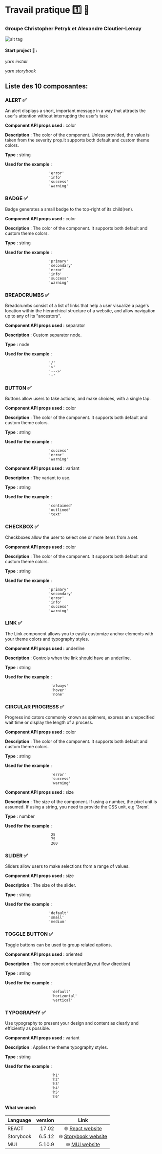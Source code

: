 # Travail pratique 1️⃣ 🐒

### Groupe Christopher Petryk et Alexandre Cloutier-Lemay

![alt tag](https://www.aceinfoway.com/blog/wp-content/uploads/2020/04/how-to-build-a-component-library.jpg)

#### Start project 🚀 :

*yarn install*

*yarn storybook*     
## Liste des 10 composantes:

### ALERT ✅

An alert displays a short, important message in a way that attracts the user's attention without interrupting the user's task

__Component API props used__ : color

__Description__ : The color of the component. Unless provided, the value is taken from the severity prop.It supports both default and custom theme colors.
                   
__Type__ : string
                    
  __Used for the example__ :
  
                        'error'                       
                        'info'                      
                        'success'                    
                        'warning'


### BADGE ✅

Badge generates a small badge to the top-right of its child(ren).

__Component API props used__ : color

__Description__ : The color of the component. It supports both default and custom theme colors.
                    
__Type__ : string

__Used for the example__ :

                        'primary'
                        'secondary'
                        'error'
                        'info'
                        'success'
                        'warning'
                       


### BREADCRUMBS ✅

Breadcrumbs consist of a list of links that help a user visualize a page's location within the hierarchical structure of a website,
and allow navigation up to any of its "ancestors".

 
__Component API props used__ : separator

__Description__ : Custom separator node.
                    
__Type__ : node
                    
__Used for the example__ :

                        '/'	
                        '>'
                        '--->'
                        '-'  



### BUTTON ✅

Buttons allow users to take actions, and make choices, with a single tap.


__Component API props used__ : color

__Description__ : The color of the component. It supports both default and custom theme colors.
                    
__Type__ : string

__Used for the example__ :

                        'success'
                        'error'
                        'warning'


__Component API props used__ : variant

__Description__ : The variant to use. 
                    
__Type__ : string
                    
__Used for the example__ :

                        'contained'
                        'outlined'
                        'text'
                    	


### CHECKBOX ✅

Checkboxes allow the user to select one or more items from a set.

__Component API props used__ : color

__Description__ : The color of the component. It supports both default and custom theme colors.
                    
__Type__ : string
                    
__Used for the example__ : 

                        'primary'
                        'secondary'
                        'error'
                        'info'
                        'success'
                        'warning'
              


### LINK ✅

The Link component allows you to easily customize anchor elements with your theme colors and typography styles.

__Component API props used__ : underline

__Description__ : Controls when the link should have an underline.
             
__Type__ : string
                    
__Used for the example__ :

                         'always'
                         'hover'
                         'none'



### CIRCULAR PROGRESS ✅

Progress indicators commonly known as spinners, express an unspecified wait time or display the length of a process.

__Component API props used__ : color

__Description__ : The color of the component. It supports both default and custom theme colors.
             
__Type__ : string
                    
__Used for the example__ :

                         'error'
                         'success'
                         'warning'


__Component API props used__ : size

__Description__ : The size of the component. If using a number, the pixel unit is assumed. If using a string, you need to provide the CSS unit, e.g '3rem'.
                    
__Type__ : number
                    
__Used for the example__ :

                         25
                         75
                         200



### SLIDER ✅

Sliders allow users to make selections from a range of values.

__Component API props used__ : size

__Description__ : The size of the slider.
             
__Type__ : string
                    
__Used for the example__ :

                        'default'
                        'small'
                        'medium'



### TOGGLE BUTTON ✅

Toggle buttons can be used to group related options.

__Component API props used__ : oriented

__Description__ : The component orientated(layout flow direction)

__Type__ : string
                    
__Used for the example__ :

                         'default'
                         'horizontal'
                         'vertical'




### TYPOGRAPHY ✅

Use typography to present your design and content as clearly and efficiently as possible.

__Component API props used__ : variant

__Description__ :  Applies the theme typography styles.
             
__Type__ : string
                    
__Used for the example__ :

                         'h1'
                         'h2'
                         'h3'
                         'h4'
                         'h5'
                         'h6'


#### What we used:

Language | version | Link
| :--- | ---: | :---:|
REACT  | 17.02 | 🌐 [React website](https://reactjs.org/)
Storybook  | 6.5.12 |🌐 [Storybook website](https://storybook.js.org/)
MUI  | 5.10.9 | 🌐 [MUI website](https://mui.com/) 

